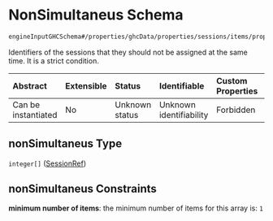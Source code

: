 # NonSimultaneus Schema

```txt
engineInputGHCSchema#/properties/ghcData/properties/sessions/items/properties/sessionRelations/properties/nonSimultaneus
```

Identifiers of the sessions that they should not be assigned at the same time. It is a strict condition.

| Abstract            | Extensible | Status         | Identifiable            | Custom Properties | Additional Properties | Access Restrictions | Defined In                                                        |
| :------------------ | :--------- | :------------- | :---------------------- | :---------------- | :-------------------- | :------------------ | :---------------------------------------------------------------- |
| Can be instantiated | No         | Unknown status | Unknown identifiability | Forbidden         | Allowed               | none                | [ghc.schema.json*](../out/ghc.schema.json "open original schema") |

## nonSimultaneus Type

`integer[]` ([SessionRef](ghc-properties-ghcdata-properties-sessions-session-properties-sessionrelations-properties-nonsimultaneus-sessionref.md))

## nonSimultaneus Constraints

**minimum number of items**: the minimum number of items for this array is: `1`
